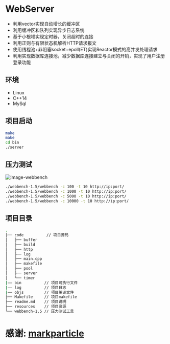 # WebServer

* 利用vector实现自动增长的缓冲区
* 利用缓冲区和队列实现异步日志系统
* 基于小根堆实现定时器，关闭超时的连接
* 利用正则与有限状态机解析HTTP请求报文
* 使用线程池+非阻塞socket+epoll(ET)实现Reactor模式的高并发处理请求
* 利用实现数据库连接池，减少数据库连接建立与关闭的开销，实现了用户注册登录功能


## 环境
* Linux
* C++14
* MySql

## 项目启动

```bash
make
make
cd bin 
./server
```

## 压力测试
![image-webbench]()
```bash
./webbench-1.5/webbench -c 100 -t 10 http://ip:port/
./webbench-1.5/webbench -c 1000 -t 10 http://ip:port/
./webbench-1.5/webbench -c 5000 -t 10 http://ip:port/
./webbench-1.5/webbench -c 10000 -t 10 http://ip:port/
```
## 项目目录
```bash
.
├── code          // 项目源码
│   ├── buffer
│   ├── build
│   ├── http
│   ├── log
│   ├── main.cpp
│   ├── makefile
│   ├── pool
│   ├── server
│   └── timer
|—— bin          // 项目可执行文件
|—— log          // 项目日志
|—— objs         // 项目编译文件
├── Makefile     // 项目makefile
├── readme.md    // 项目说明
├── resources    // 项目资源
└── webbench-1.5 // 压力测试工具
```

# 感谢:  [markparticle](https://github.com/markparticle/WebServer)